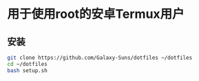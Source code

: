# 用于使用root的安卓Termux用户

## 安装

```sh
git clone https://github.com/Galaxy-Suns/dotfiles ~/dotfiles
cd ~/dotfiles
bash setup.sh
```
